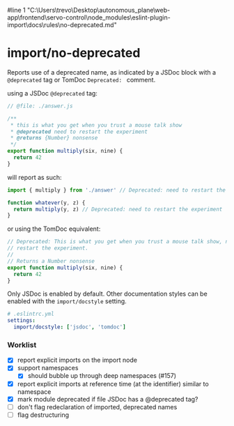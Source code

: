#line 1 "C:\\Users\\trevo\\Desktop\\autonomous_plane\\web-app\\frontend\\servo-control\\node_modules\\eslint-plugin-import\\docs\\rules\\no-deprecated.md"
# import/no-deprecated

<!-- end auto-generated rule header -->

Reports use of a deprecated name, as indicated by a JSDoc block with a `@deprecated`
tag or TomDoc `Deprecated: ` comment.

using a JSDoc `@deprecated` tag:

```js
// @file: ./answer.js

/**
 * this is what you get when you trust a mouse talk show
 * @deprecated need to restart the experiment
 * @returns {Number} nonsense
 */
export function multiply(six, nine) {
  return 42
}
```

will report as such:

```js
import { multiply } from './answer' // Deprecated: need to restart the experiment

function whatever(y, z) {
  return multiply(y, z) // Deprecated: need to restart the experiment
}
```

or using the TomDoc equivalent:

```js
// Deprecated: This is what you get when you trust a mouse talk show, need to
// restart the experiment.
//
// Returns a Number nonsense
export function multiply(six, nine) {
  return 42
}
```

Only JSDoc is enabled by default. Other documentation styles can be enabled with
the `import/docstyle` setting.


```yaml
# .eslintrc.yml
settings:
  import/docstyle: ['jsdoc', 'tomdoc']
```

### Worklist

- [x] report explicit imports on the import node
- [x] support namespaces
  - [x] should bubble up through deep namespaces (#157)
- [x] report explicit imports at reference time (at the identifier) similar to namespace
- [x] mark module deprecated if file JSDoc has a @deprecated tag?
- [ ] don't flag redeclaration of imported, deprecated names
- [ ] flag destructuring
